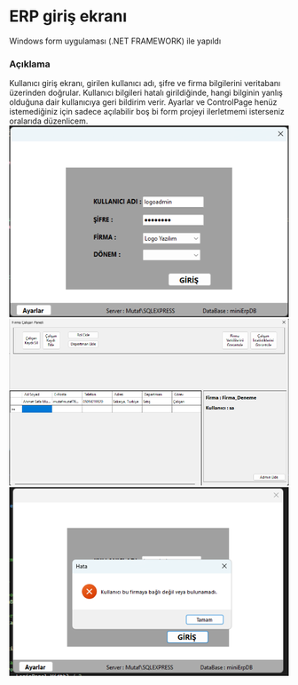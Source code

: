 # **ERP giriş ekranı**

Windows form uygulaması (.NET FRAMEWORK) ile yapıldı

### **Açıklama**
Kullanıcı giriş ekranı, girilen kullanıcı adı, şifre ve firma bilgilerini veritabanı üzerinden doğrular. Kullanıcı bilgileri hatalı girildiğinde, hangi bilginin yanlış olduğuna dair kullanıcıya geri bildirim verir.
Ayarlar ve ControlPage henüz istemediğiniz için sadece açılabilir boş bi form projeyi ilerletmemi isterseniz oralarıda düzenlicem.
![LoginScreenSS](/img/logIn.png)
![ControlPageSS](/img/ControlPage.png)
![ControlPageSS](/img/error.png)

